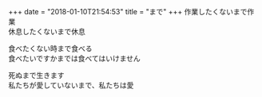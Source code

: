 +++
date = "2018-01-10T21:54:53"
title = "まで"
+++
作業したくないまで作業  
休息したくないまで休息  
  
食べたくない時まで食べる  
食べたいですかまでは食べてはいけません  
  
死ぬまで生きます  
私たちが愛していないまで、私たちは愛  